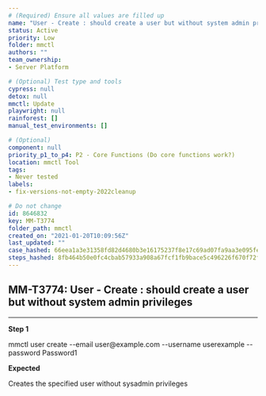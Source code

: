 ```yaml
---
# (Required) Ensure all values are filled up
name: "User - Create : should create a user but without system admin privileges"
status: Active
priority: Low
folder: mmctl
authors: ""
team_ownership: 
- Server Platform

# (Optional) Test type and tools
cypress: null
detox: null
mmctl: Update
playwright: null
rainforest: []
manual_test_environments: []

# (Optional)
component: null
priority_p1_to_p4: P2 - Core Functions (Do core functions work?)
location: mmctl Tool
tags: 
- Never tested
labels: 
- fix-versions-not-empty-2022cleanup

# Do not change
id: 8646832
key: MM-T3774
folder_path: mmctl
created_on: "2021-01-20T10:09:56Z"
last_updated: ""
case_hashed: 66eea1a3e31358fd82d4680b3e16175237f8e17c69ad07fa9aa3e095fe05d0ec4f70484fd290c89b14473639ba95f084
steps_hashed: 8fb464b50e0fc4cbab57933a908a67fcf1fb9bace5c496226f670f72f9b55ebfe8546cd684bb02b2c5bb4d5fee23cf15
---
```


## MM-T3774: User - Create : should create a user but without system admin privileges

---

**Step 1**

mmctl user create --email user\@example.com --username userexample --password Password1

**Expected**

Creates the specified user without sysadmin privileges
